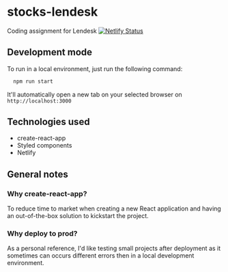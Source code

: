 # stocks-lendesk
Coding assignment for Lendesk
[![Netlify Status](https://api.netlify.com/api/v1/badges/57961583-aedc-4dd3-96cc-c64f7f450dd2/deploy-status)](https://app.netlify.com/sites/trusting-ptolemy-33e1b0/deploys)

## Development mode
To run in a local environment, just run the following command:

```js
  npm run start
```

It'll automatically open a new tab on your selected browser on `http://localhost:3000`

## Technologies used
  * create-react-app
  * Styled components
  * Netlify

## General notes

### Why create-react-app?
To reduce time to market when creating a new React application and having an out-of-the-box solution to kickstart the project.

### Why deploy to prod?
As a personal reference, I'd like testing small projects after deployment as it sometimes can occurs different errors then in a local development environment.

